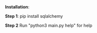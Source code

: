 **Installation**:

**Step 1**:
pip install sqlalchemy

**Step 2** 
Run "python3 main.py help" for help  